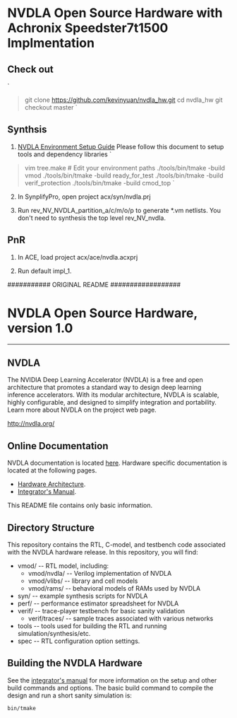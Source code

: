 # NVDLA Open Source Hardware with Achronix Speedster7t1500 Implmentation

## Check out
`
  >git clone https://github.com/kevinyuan/nvdla_hw.git
  >cd nvdla_hw
  >git checkout master
`

## Synthsis 

1. [NVDLA Environment Setup Guide](http://nvdla.org/hw/v2/environment_setup_guide.html) Please follow this document to setup tools and dependency libraries
`
  >vim tree.make # Edit your environment paths
  >./tools/bin/tmake -build vmod
  >./tools/bin/tmake -build ready_for_test
  >./tools/bin/tmake -build verif_protection
  >./tools/bin/tmake -build cmod_top
`

2. In SynplifyPro, open project acx/syn/nvdla.prj

3. Run rev_NV_NVDLA_partition_a/c/m/o/p to generate *.vm netlists. You don't need to synthesis the top level rev_NV_nvdla.

## PnR

1. In ACE, load project acx/ace/nvdla.acxprj

2. Run default impl_1.

########### ORIGINAL README  ##################

# NVDLA Open Source Hardware, version 1.0
---

## NVDLA

The NVIDIA Deep Learning Accelerator (NVDLA) is a free and open architecture that promotes
a standard way to design deep learning inference accelerators. With its modular architecture,
NVDLA is scalable, highly configurable, and designed to simplify integration and portability.
Learn more about NVDLA on the project web page.

<http://nvdla.org/>

## Online Documentation

NVDLA documentation is located [here](http://nvdla.org/contents.html).  Hardware specific 
documentation is located at the following pages.
* [Hardware Architecture](http://nvdla.org/hwarch.html).
* [Integrator's Manual](http://nvdla.org/integration_guide.html).

This README file contains only basic information.

## Directory Structure

This repository contains the RTL, C-model, and testbench code associated with the NVDLA hardware 
release.  In this repository, you will find:

  * vmod/ -- RTL model, including:
    * vmod/nvdla/ -- Verilog implementation of NVDLA
    * vmod/vlibs/ -- library and cell models
    * vmod/rams/ -- behavioral models of RAMs used by NVDLA
  * syn/ -- example synthesis scripts for NVDLA
  * perf/ -- performance estimator spreadsheet for NVDLA
  * verif/ -- trace-player testbench for basic sanity validation
    * verif/traces/ -- sample traces associated with various networks
  * tools -- tools used for building the RTL and running simulation/synthesis/etc.
  * spec -- RTL configuration option settings.

## Building the NVDLA Hardware

See the [integrator's manual](http://nvdla.org/integration_guide.html) for more information on 
the setup and other build commands and options.  The basic build command to compile the design
and run a short sanity simulation is:

    bin/tmake

